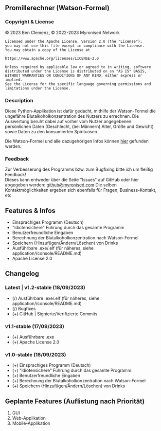 ## Promillerechner (Watson-Formel)
### Copyright & License

© 2023 Ben Clemenz, © 2022-2023 Myronised Network 

    Licensed under the Apache License, Version 2.0 (the "License");
    you may not use this file except in compliance with the License.
    You may obtain a copy of the License at

    https://www.apache.org/licenses/LICENSE-2.0

    Unless required by applicable law or agreed to in writing, software
    distributed under the License is distributed on an "AS IS" BASIS,
    WITHOUT WARRANTIES OR CONDITIONS OF ANY KIND, either express or implied.
    See the License for the specific language governing permissions and
    limitations under the License. 

### Description

Diese Python-Applikation ist dafür gedacht, mithilfe der Watson-Formel die ungefähre Blutalkoholkonzentration des Nutzers zu errechnen.
Die Auswertung beruht dabei auf vorher vom Nutzer angegebenen persönlichen Daten (Geschlecht, (bei Männern) Alter, Größe und Gewicht) sowie Daten zu den konsumierten Spirituosen.

Die Watson-Formel und alle dazugehörigen Infos können [hier](https://flexikon.doccheck.com/de/Watson-Formel) gefunden werden.

### Feedback

Zur Verbesserung des Programms bzw. zum Bugfixing bitte ich um fleißig Feedback!
<br>Dieses kann entweder über die Seite "Issues" auf GitHub oder hier abgegeben werden: github@myronised.com
Die selben Kontaktmöglichkeiten ergeben sich ebenfalls für Fragen, Business-Kontakt, etc.

## Features & Infos
- Einsprachiges Programm (Deutsch)
- "Idiotensichere" Führung durch das gesamte Programm
- Benutzerfreundliche Eingaben
- Berechnung der Blutalkoholkonzentration nach Watson-Formel
- Speichern (Hinzufügen/Ändern/Löschen) von Drinks
- Ausführbare .exe/.elf (für näheres, siehe application/<os>/console/README.md)
- Apache License 2.0

## Changelog

### Latest | v1.2-stable (18/09/2023)
- (/) Ausführbare .exe/.elf (für näheres, siehe application/<os>/console/README.md)
- (/) Bugfixes
- (+) GitHub | Signierte/Verifizierte Commits

### v1.1-stable (17/09/2023)
- (+) Ausführbare .exe
- (+) Apache License 2.0

### v1.0-stable (16/09/2023)
- (+) Einsprachiges Programm (Deutsch)
- (+) "Idiotensichere" Führung durch das gesamte Programm
- (+) Benutzerfreundliche Eingaben
- (+) Berechnung der Blutalkoholkonzentration nach Watson-Formel
- (+) Speichern (Hinzufügen/Ändern/Löschen) von Drinks

## Geplante Features (Auflistung nach Priorität)
1. GUI
2. Web-Applikation
3. Mobile-Applikation
